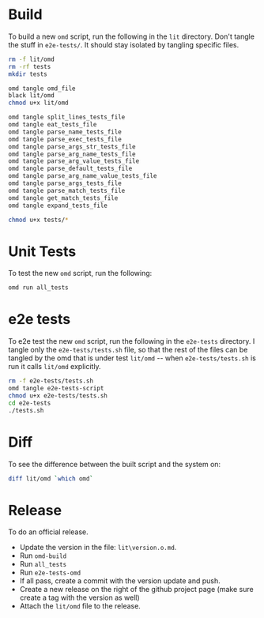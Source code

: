 # Build

To build a new `omd` script, run the following in the `lit` directory. Don't tangle the stuff in `e2e-tests/`. It should stay isolated by tangling specific files.

```bash {name=build-omd menu=true}
rm -f lit/omd
rm -rf tests
mkdir tests

omd tangle omd_file
black lit/omd
chmod u+x lit/omd

omd tangle split_lines_tests_file
omd tangle eat_tests_file
omd tangle parse_name_tests_file
omd tangle parse_exec_tests_file
omd tangle parse_args_str_tests_file
omd tangle parse_arg_name_tests_file
omd tangle parse_arg_value_tests_file
omd tangle parse_default_tests_file
omd tangle parse_arg_name_value_tests_file
omd tangle parse_args_tests_file
omd tangle parse_match_tests_file
omd tangle get_match_tests_file
omd tangle expand_tests_file

chmod u+x tests/*
```

# Unit Tests
To test the new `omd` script, run the following:

```bash
omd run all_tests
```

# e2e tests

To e2e test the new `omd` script, run the following in the `e2e-tests` directory. I tangle only the `e2e-tests/tests.sh` file, so that the rest of the files can be tangled by the omd that is under test `lit/omd` -- when `e2e-tests/tests.sh` is run it calls `lit/omd` explicitly.

```bash {name=e2e-tests-omd menu=true}
rm -f e2e-tests/tests.sh
omd tangle e2e-tests-script
chmod u+x e2e-tests/tests.sh
cd e2e-tests
./tests.sh
```

# Diff

To see the difference between the built script and the system on:

```bash {name=diff menu=true}
diff lit/omd `which omd`
```

# Release

To do an official release.

- Update the version in the file: `lit\version.o.md`.
- Run `omd-build`
- Run `all_tests`
- Run `e2e-tests-omd`
- If all pass, create a commit with the version update and push.
- Create a new release on the right of the github project page (make sure create a tag with the version as well)
- Attach the `lit/omd` file to the release.

